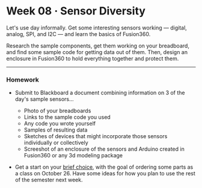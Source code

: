 # Week 08 · Sensor Diversity

Let's use day informally. Get some interesting sensors working — digital, analog, SPI, and I2C — and learn the basics of Fusion360. 

Research the sample components, get them working on your breadboard, and find some sample code for getting data out of them. Then, design an enclosure in Fusion360 to hold everything together and protect them.

-----

### Homework

- Submit to Blackboard a document combining information on 3 of the day's sample sensors...
	- Photo of your breadboards 
	- Links to the sample code you used 
	- Any code you wrote yourself
	- Samples of resulting data
	- Sketches of devices that might incorporate those sensors individually or collectively
	- Screeshot of an enclosure of the sensors and Arduino created in Fusion360 or any 3d modeling package

- Get a start on your [brief choice](../briefs.md), with the goal of ordering some parts as a class on October 26. Have some ideas for how you plan to use the rest of the semester next week.